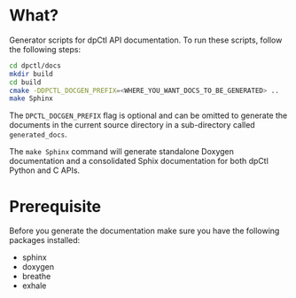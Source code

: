 What?
=====

Generator scripts for dpCtl API documentation. To run these scripts, follow
the following steps:
```bash
cd dpctl/docs
mkdir build
cd build
cmake -DDPCTL_DOCGEN_PREFIX=<WHERE_YOU_WANT_DOCS_TO_BE_GENERATED> ..
make Sphinx
```

The `DPCTL_DOCGEN_PREFIX` flag is optional and can be omitted to generate the
documents in the current source directory in a sub-directory called
`generated_docs`.

The `make Sphinx` command will generate standalone Doxygen documentation and
a consolidated Sphix documentation for both dpCtl Python and C APIs.

Prerequisite
============

Before you generate the documentation make sure you have the following
packages installed:

- sphinx
- doxygen
- breathe
- exhale
